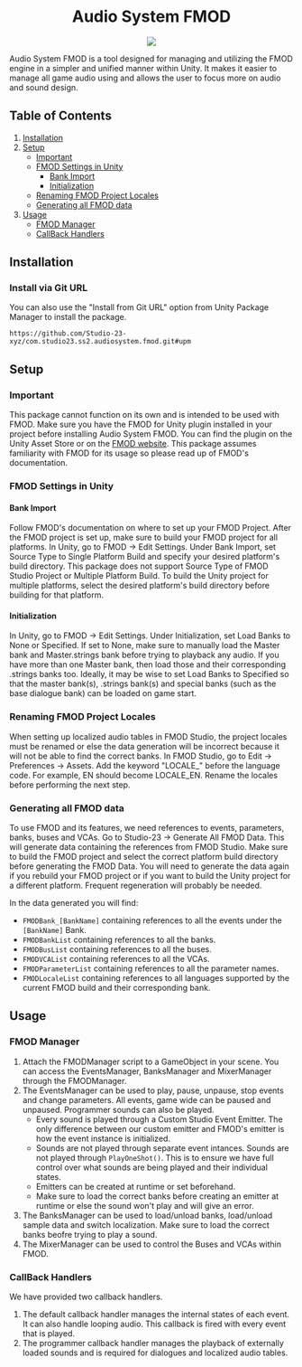 <h1 align="center">Audio System FMOD</h1>
<p align="center">
<a href="https://openupm.com/packages/com.studio23.ss2.audiosystem.fmod/"><img src="https://img.shields.io/npm/v/com.studio23.ss2.audiosystem.fmod?label=openupm&amp;registry_uri=https://package.openupm.com" /></a>
</p>

Audio System FMOD is a tool designed for managing and utilizing the FMOD engine in a simpler and unified manner within Unity. It makes it easier to manage all game audio using and allows the user to focus more on audio and sound design.

## Table of Contents

1. [Installation](#installation)
2. [Setup](#setup)
    - [Important](#important)
    - [FMOD Settings in Unity](#fmod-settings-in-unity)
        - [Bank Import](#bank-import)
        - [Initialization](#initialization)
	- [Renaming FMOD Project Locales](#renaming-fmod-project-settings) 
    - [Generating all FMOD data](#generating-all-fmod-data)
3. [Usage](#usage)
    - [FMOD Manager](#fmod-manager)
    - [CallBack Handlers](#callback-handlers)  


## Installation

### Install via Git URL

You can also use the "Install from Git URL" option from Unity Package Manager to install the package.
```
https://github.com/Studio-23-xyz/com.studio23.ss2.audiosystem.fmod.git#upm
```

## Setup

### Important

This package cannot function on its own and is intended to be used with FMOD. Make sure you have the FMOD for Unity plugin installed in your project before installing Audio System FMOD. You can find the plugin on the Unity Asset Store or on the [FMOD website](https://www.fmod.com/download). This package assumes familiarity with FMOD for its usage so please read up of FMOD's documentation.


### FMOD Settings in Unity

#### Bank Import

Follow FMOD's documentation on where to set up your FMOD Project. After the FMOD project is set up, make sure to build your FMOD project for all platforms. In Unity, go to FMOD -> Edit Settings. Under Bank Import, set Source Type to Single Platform Build and specify your desired platform's build directory. This package does not support Source Type of FMOD Studio Project or Multiple Platform Build. To build the Unity project for multiple platforms, select the desired platform's build directory before building for that platform.

#### Initialization

In Unity, go to FMOD -> Edit Settings. Under Initialization, set Load Banks to None or Specified. If set to None, make sure to manually load the Master bank and Master.strings bank before trying to playback any audio. If you have more than one Master bank, then load those and their corresponding .strings banks too. Ideally, it may be wise to set Load Banks to Specified so that the master bank(s), .strings bank(s) and special banks (such as the base dialogue bank) can be loaded on game start.


### Renaming FMOD Project Locales

When setting up localized audio tables in FMOD Studio, the project locales must be renamed or else the data generation will be incorrect because it will not be able to find the correct banks. In FMOD Studio, go to Edit -> Preferences -> Assets. Add the keyword "LOCALE_" before the language code. For example, EN should become LOCALE_EN. Rename the locales before performing the next step.


### Generating all FMOD data

To use FMOD and its features, we need references to events, parameters, banks, buses and VCAs. Go to Studio-23 -> Generate All FMOD Data. This will generate data containing the references from FMOD Studio. Make sure to build the FMOD project and select the correct platform build directory before generating the FMOD Data. You will need to generate the data again if you rebuild your FMOD project or if you want to build the Unity project for a different platform. Frequent regeneration will probably be needed.

In the data generated you will find:
- ```FMODBank_[BankName]``` containing references to all the events under the ```[BankName]``` Bank.
- ```FMODBankList``` containing references to all the banks.
- ```FMODBusList``` containing references to all the buses.
- ```FMODVCAList``` containing references to all the VCAs.
- ```FMODParameterList``` containing references to all the parameter names.
- ```FMODLocaleList``` containing references to all languages supported by the current FMOD build and their corresponding bank.


## Usage

### FMOD Manager

1. Attach the FMODManager script to a GameObject in your scene. You can access the EventsManager, BanksManager and MixerManager through the FMODManager.
2. The EventsManager can be used to play, pause, unpause, stop events and change parameters. All events, game wide can be paused and unpaused. Programmer sounds can also be played. 
    - Every sound is played through a Custom Studio Event Emitter. The only difference between our custom emitter and FMOD's emitter is how  the event instance is initialized.
    - Sounds are not played through separate event intances. Sounds are not played through ```PlayOneShot()```. This is to ensure we have full control over what sounds are being played and their individual states.
    - Emitters can be created at runtime or set beforehand.
    - Make sure to load the correct banks before creating an emitter at runtime or else the sound won't play and will give an error.
3. The BanksManager can be used to load/unload banks, load/unload sample data and switch localization. Make sure to load the correct banks beofre trying to play a sound.
4. The MixerManager can be used to control the Buses and VCAs within FMOD.

### CallBack Handlers

We have provided two callback handlers.
1. The default callback handler manages the internal states of each event. It can also handle looping audio. This callback is fired with every event that is played.
2. The programmer callback handler manages the playback of externally loaded sounds and is required for dialogues and localized audio tables.
